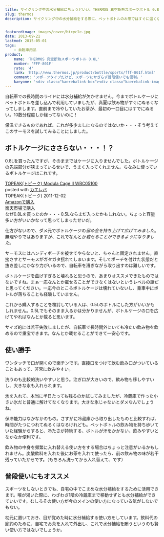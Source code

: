 ```yaml
---
title: サイクリング中の水分補給にちょうどいい、THERMOS 真空断熱スポーツボトル 0.8Lをレビュー
slug: thermos
description: サイクリング中の水分補給をする際に、ペットボトルのお茶ではすぐに温くなってしまいます。そこで保温できるこのサーモスのスポーツボトルを購入しました。ボトルケージに取り付けるのは若干窮屈ですが、飲み物の冷たさが持続するので便利です。


featuredimage: images/cover/bicycle.jpg
date: 2013-09-21
lastmod: 2015-05-01
tags: 
    - 自転車用品
product:
    name: 'THERMOS 真空断熱スポーツボトル 0.8L'
    number: 'FFF-801F'
    rate: '4'
    link: 'http://www.thermos.jp/product/bottle/sports/fff-801f.html'
    comment: 'スポーツタイプだけど、スポーツにかぎらず普段使いでも便利。'
    kaeyome: '<div class="kaerebalink-box"><div class="kaerebalink-image"><a href="http://www.amazon.co.jp/exec/obidos/ASIN/B00BB76NNY/illusionspace-22/ref=nosim/" rel="nofollow" target="_blank"><img src="http://ecx.images-amazon.com/images/I/41A3hdFHYCL._SL160_.jpg" style="border: none;" /></a></div><div class="kaerebalink-info"><div class="kaerebalink-name"><a href="http://www.amazon.co.jp/exec/obidos/ASIN/B00BB76NNY/illusionspace-22/ref=nosim/" rel="nofollow" target="_blank">THERMOS 真空断熱スポーツボトル 0.8L ブラック FFF-801F BK</a><div class="kaerebalink-powered-date">posted with <a href="http://kaereba.com" rel="nofollow" target="_blank">カエレバ</a></div></div><div class="kaerebalink-detail"> THERMOS (サーモス) 2013-02-21    </div><div class="kaerebalink-link1"><div class="shoplinkamazon"><a href="http://www.amazon.co.jp/gp/search?keywords=FFF-801F&__mk_ja_JP=%83J%83%5E%83J%83i&tag=illusionspace-22" rel="nofollow" target="_blank" title="アマゾン" >Amazonで購入</a></div><div class="shoplinkrakuten"><a href="http://hb.afl.rakuten.co.jp/hgc/0e95387f.f2aef20d.0e953880.25e412bd/?pc=http%3A%2F%2Fsearch.rakuten.co.jp%2Fsearch%2Fmall%2FFFF-801F%2F-%2Ff.1-p.1-s.1-sf.0-st.A-v.2%3Fx%3D0%26scid%3Daf_ich_link_urltxt%26m%3Dhttp%3A%2F%2Fm.rakuten.co.jp%2F" rel="nofollow" target="_blank" title="楽天市場" >楽天市場で購入</a></div></div></div><div class="booklink-footer" style="clear: left"></div></div>'
---
```


自転車での長時間のライドには水分補給が欠かせません。今までボトルケージにペットボトルを差し込んで利用していましたが、真夏は飲み物がすぐにぬるくなってしまします。直前まで冷やしていたお茶が、最初の一口目にはすでにぬるい。10数分程度しか経ってないのに！

保温できるものであれば、これが多少ましになるのではないか・・・そう考えてこのサーモスを試してみることにしました。


## ボトルケージにささらない・・・！？


0.8Lを買ったんですが、そのままではケージに入りませんでした。ボトルケージの先端部分が狭まっているせいで、うまく入ってくれません。ちなみに使っているボトルケージはこれです。

<div class="kaerebalink-box">
<div class="kaerebalink-image"><a href="http://www.amazon.co.jp/exec/obidos/ASIN/B004Y69QX8/illusionspace-22/ref=nosim/" rel="nofollow" target="_blank"><img alt=""  src="http://ecx.images-amazon.com/images/I/41pTj8RdKuL._SL160_.jpg" style="border: none;" /></a></div>
<div class="kaerebalink-info">
<div class="kaerebalink-name"><a href="http://www.amazon.co.jp/exec/obidos/ASIN/B004Y69QX8/illusionspace-22/ref=nosim/" rel="nofollow" target="_blank">TOPEAK(トピーク) Modula Cage II WBC05100</a>

<div class="kaerebalink-powered-date">posted with <a href="http://kaereba.com" rel="nofollow" target="_blank">カエレバ</a></div>
</div>
<div class="kaerebalink-detail"> TOPEAK(トピーク) 2011-12-02    </div>
<div class="kaerebalink-link1">
<div class="shoplinkamazon"><a href="http://www.amazon.co.jp/gp/search?keywords=WBC05100&#038;__mk_ja_JP=%83J%83%5E%83J%83i&#038;tag=illusionspace-22" rel="nofollow" target="_blank" title="アマゾン" >Amazonで購入</a></div>
<div class="shoplinkrakuten"><a href="http://hb.afl.rakuten.co.jp/hgc/0e95387f.f2aef20d.0e953880.25e412bd/?pc=http%3A%2F%2Fsearch.rakuten.co.jp%2Fsearch%2Fmall%2FWBC05100%2F-%2Ff.1-p.1-s.1-sf.0-st.A-v.2%3Fx%3D0%26scid%3Daf_ich_link_urltxt%26m%3Dhttp%3A%2F%2Fm.rakuten.co.jp%2F" rel="nofollow" target="_blank" title="楽天市場" >楽天市場で購入</a></div>
</div>
</div>
<div class="booklink-footer" style="clear: left"></div>
</div>
なぜ0.8Lを買ったのか・・・0.5Lならまだ入ったかもしれない。ちょっと容量多い方がいいかなって思ってしまったせいだ。

仕方がないので、ダメ元でボトルケージの<em>留め金を持ち上げて広げてみました</em>。無理やりではありますが、これでなんとか<em>載せることができるようになりました</em>。

サーモスにはハンディポーチを被せてやらないと、ちゃんと固定されません。直接さすとサーモスがガタガタ揺れてしまいます。そしてポーチを付けた状態だと抜き差しにかなり力がいるので、自転車を漕ぎながら取り出すのは難しいです。

ボトルケージを曲げすぎると壊れると思うので、あまりオススメできたものではないですね。まぁ一応なんとか載せることができなくはないというレベルの話だと思ってください。一応今のところボトルケージは壊れていないし、乗車中にボトルが落ちることも経験していません。

これから購入することを検討している人は、0.5Lのボトルにした方がいいかもしれません。0.5Lでもそのまま入るかは分かりませんが、ボトルケージの口を広げてやればなんとか載ると思います。

サイズ的には若干失敗しましたが、自転車で長時間外にいても冷たい飲み物を飲めるので重宝できます。なんとか載せることができて一安心です。


## 使い勝手


ワンタッチで口が開くので楽チンです。直接口をつけて飲む飲み口がついていることもあって、非常に飲みやすい。

洗うのも比較的洗いやすいと思う。注ぎ口が大きいので、飲み物も移しやすいし、大きな氷も入れられます。

氷を入れて、本当に半日たっても残るのか試してみましたが、冷蔵庫で作った小さい氷だと普通に解けてなくなります。大きな氷じゃないとダメなんでしょうね。

保冷能力はなかなかのもの。さすがに冷蔵庫から取り出したものと比較すれば、時間がたつにつれてぬるくはなるけれども。ペットボトルの飲み物を持ち歩いていた経験からすると、冷たさが持続する、ボトルが汗をかかない、飲みやすいとなかなか便利です。

飲み物の中身を頻繁に入れ替える使い方をする場合はちょっと注意がいるかもしれません。炭酸飲料を入れた後にお茶を入れて使ったら、前の飲み物の味が若干残っていたからです。（もちろん洗ってから入れ替えて、です）


## 普段使いにもオススメ


スポーツをしないときでも、自宅の中でこまめな水分補給をするために活用できます。喉が渇いた際に、わざわざ1階の冷蔵庫まで移動せずとも水分補給ができていいです。むしろその使い方が今のメインの使い方になっている気がしないでもない。

枕元に置いておき、目が覚めた時に水分補給する使い方をしています。飲料代の節約のために、自宅でお茶を入れて外出し、これで水分補給を賄うというのも賢い使い方ではないでしょうか。


  